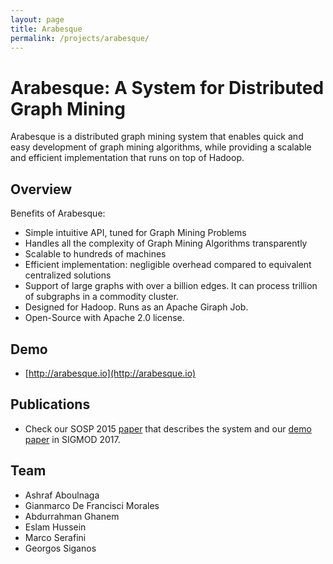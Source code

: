 ```yaml
---
layout: page
title: Arabesque
permalink: /projects/arabesque/
---
```




# Arabesque: A System for Distributed Graph Mining
Arabesque is a distributed graph mining system that enables quick and easy development of graph mining algorithms, while providing a scalable and efficient implementation that runs on top of Hadoop.


## Overview
Benefits of Arabesque:
- Simple intuitive API, tuned for Graph Mining Problems
- Handles all the complexity of Graph Mining Algorithms transparently
- Scalable to hundreds of machines
- Efficient implementation: negligible overhead compared to equivalent centralized solutions
- Support of large graphs with over a billion edges. It can process trillion of subgraphs in a commodity cluster.
- Designed for Hadoop. Runs as an Apache Giraph Job.
- Open-Source with Apache 2.0 license.

## Demo
- [http://arabesque.io](http://arabesque.io)


## Publications
- Check our SOSP 2015 [paper](http://sigops.org/sosp/sosp15/current/2015-Monterey/printable/093-teixeira.pdf) that describes the system
and our [demo paper](http://dl.acm.org/citation.cfm?doid=3035918.3058742) in SIGMOD 2017.


## Team
- Ashraf Aboulnaga
- Gianmarco De Francisci Morales
- Abdurrahman Ghanem
- Eslam Hussein
- Marco Serafini
- Georgos Siganos
